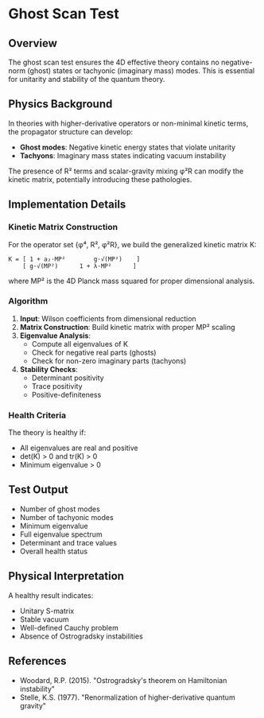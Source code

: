 # Ghost Scan Test

## Overview
The ghost scan test ensures the 4D effective theory contains no negative-norm (ghost) states or tachyonic (imaginary mass) modes. This is essential for unitarity and stability of the quantum theory.

## Physics Background
In theories with higher-derivative operators or non-minimal kinetic terms, the propagator structure can develop:
- **Ghost modes**: Negative kinetic energy states that violate unitarity
- **Tachyons**: Imaginary mass states indicating vacuum instability

The presence of R² terms and scalar-gravity mixing φ²R can modify the kinetic matrix, potentially introducing these pathologies.

## Implementation Details

### Kinetic Matrix Construction
For the operator set {φ⁴, R², φ²R}, we build the generalized kinetic matrix K:

```
K = [ 1 + a₂·MP²        g·√(MP²)    ]
    [ g·√(MP²)      1 + λ·MP²      ]
```

where MP² is the 4D Planck mass squared for proper dimensional analysis.

### Algorithm
1. **Input**: Wilson coefficients from dimensional reduction
2. **Matrix Construction**: Build kinetic matrix with proper MP² scaling
3. **Eigenvalue Analysis**:
   - Compute all eigenvalues of K
   - Check for negative real parts (ghosts)
   - Check for non-zero imaginary parts (tachyons)
4. **Stability Checks**:
   - Determinant positivity
   - Trace positivity
   - Positive-definiteness

### Health Criteria
The theory is healthy if:
- All eigenvalues are real and positive
- det(K) > 0 and tr(K) > 0
- Minimum eigenvalue > 0

## Test Output
- Number of ghost modes
- Number of tachyonic modes
- Minimum eigenvalue
- Full eigenvalue spectrum
- Determinant and trace values
- Overall health status

## Physical Interpretation
A healthy result indicates:
- Unitary S-matrix
- Stable vacuum
- Well-defined Cauchy problem
- Absence of Ostrogradsky instabilities

## References
- Woodard, R.P. (2015). "Ostrogradsky's theorem on Hamiltonian instability"
- Stelle, K.S. (1977). "Renormalization of higher-derivative quantum gravity" 